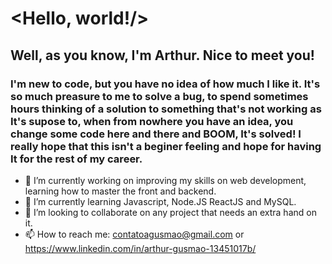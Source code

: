 # <Hello, world!/>

## Well, as you know, I'm Arthur. Nice to meet you!

### I'm new to code, but you have no idea of how much I like it. It's so much preasure to me to solve a bug, to spend sometimes hours thinking of a solution to something that's not working as It's supose to, when from nowhere you have an idea, you change some code here and there and BOOM, It's solved! I really hope that this isn't a beginer feeling and hope for having It for the rest of my career.

- 🔭 I’m currently working on improving my skills on web development, learning how to master the front and backend.
- 🌱 I’m currently learning Javascript, Node.JS ReactJS and MySQL.
- 👯 I’m looking to collaborate on any project that needs an extra hand on it.
- 📫 How to reach me: contatoagusmao@gmail.com or https://www.linkedin.com/in/arthur-gusmao-13451017b/

